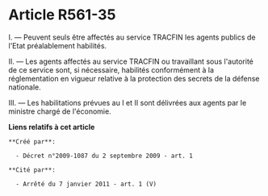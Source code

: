 # Article R561-35

I. ― Peuvent seuls être affectés au service TRACFIN les agents publics de l'Etat préalablement habilités. 

II. ― Les agents affectés au service TRACFIN ou travaillant sous l'autorité de ce service sont, si nécessaire, habilités
conformément à la réglementation en vigueur relative à la protection des secrets de la défense nationale. 

III. ― Les habilitations prévues au I et II sont délivrées aux agents par le ministre chargé de l'économie.

**Liens relatifs à cet article**

	**Créé par**:

	  - Décret n°2009-1087 du 2 septembre 2009 - art. 1

	**Cité par**:

	  - Arrêté du 7 janvier 2011 - art. 1 (V)

